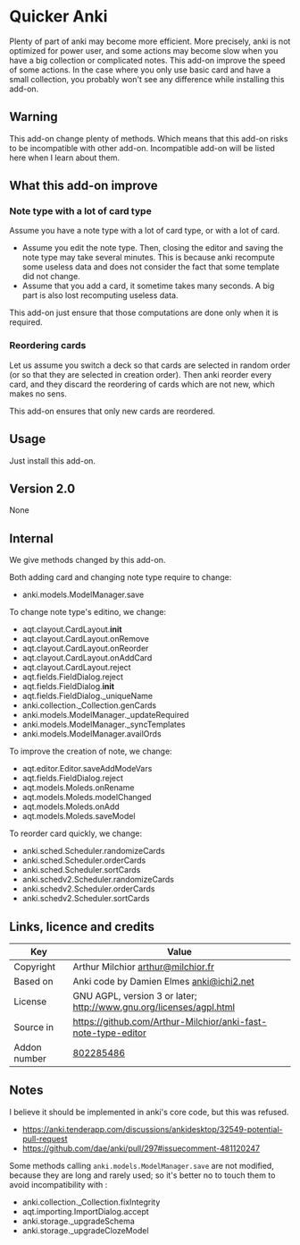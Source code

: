 # Quicker Anki
Plenty of part of anki may become more efficient. More precisely, anki
is not optimized for power user, and some actions may become slow when
you have a big collection or complicated notes. This add-on improve
the speed of some actions. In the case where you only use basic card
and have a small collection, you probably won't see any difference
while installing this add-on.

## Warning
This add-on change plenty of methods. Which means that this add-on
risks to be incompatible with other add-on. Incompatible add-on will
be listed here when I learn about them.

## What this add-on improve
### Note type with a lot of card type
Assume you have a note type with a lot of card type, or with a lot of
card.
* Assume you edit the note type. Then, closing the editor and
  saving the note type may take several minutes. This is because anki
  recompute some useless data and does not consider the fact that
  some template did not change.
* Assume that you add a card, it sometime takes many seconds. A big
  part is also lost recomputing useless data.

This add-on just ensure that those computations are done only when it
is required.

### Reordering cards
Let us assume you switch a deck so that cards are selected in random
order (or so that they are selected in creation order). Then anki
reorder every card, and they discard the reordering of cards which are
not new, which makes no sens.

This add-on ensures that only new cards are reordered.


## Usage
Just install this add-on.
## Version 2.0
None
## Internal
We give methods changed by this add-on.

Both adding card and changing note type require to change:
* anki.models.ModelManager.save

To change note type's editino, we change:
* aqt.clayout.CardLayout.__init__
* aqt.clayout.CardLayout.onRemove
* aqt.clayout.CardLayout.onReorder
* aqt.clayout.CardLayout.onAddCard
* aqt.clayout.CardLayout.reject
* aqt.fields.FieldDialog.reject
* aqt.fields.FieldDialog.__init__
* aqt.fields.FieldDialog._uniqueName
* anki.collection._Collection.genCards
* anki.models.ModelManager._updateRequired
* anki.models.ModelManager._syncTemplates
* anki.models.ModelManager.availOrds

To improve the creation of note, we change:
* aqt.editor.Editor.saveAddModeVars
* aqt.fields.FieldDialog.reject
* aqt.models.Moleds.onRename
* aqt.models.Moleds.modelChanged
* aqt.models.Moleds.onAdd
* aqt.models.Moleds.saveModel

To reorder card quickly, we change:
* anki.sched.Scheduler.randomizeCards
* anki.sched.Scheduler.orderCards
* anki.sched.Scheduler.sortCards
* anki.schedv2.Scheduler.randomizeCards
* anki.schedv2.Scheduler.orderCards
* anki.schedv2.Scheduler.sortCards



## Links, licence and credits

Key         |Value
------------|-------------------------------------------------------------------
Copyright   | Arthur Milchior <arthur@milchior.fr>
Based on    | Anki code by Damien Elmes <anki@ichi2.net>
License     | GNU AGPL, version 3 or later; http://www.gnu.org/licenses/agpl.html
Source in   | https://github.com/Arthur-Milchior/anki-fast-note-type-editor
Addon number| [802285486](https://ankiweb.net/shared/info/802285486)

## Notes

I believe it should be implemented in anki's core code, but this was
refused.
* https://anki.tenderapp.com/discussions/ankidesktop/32549-potential-pull-request
* https://github.com/dae/anki/pull/297#issuecomment-481120247

Some methods calling ```anki.models.ModelManager.save```  are not
modified, because they are long and rarely used; so it's better no to
touch them to avoid incompatibility with :
* anki.collection._Collection.fixIntegrity
* aqt.importing.ImportDialog.accept
* anki.storage._upgradeSchema
* anki.storage._upgradeClozeModel
